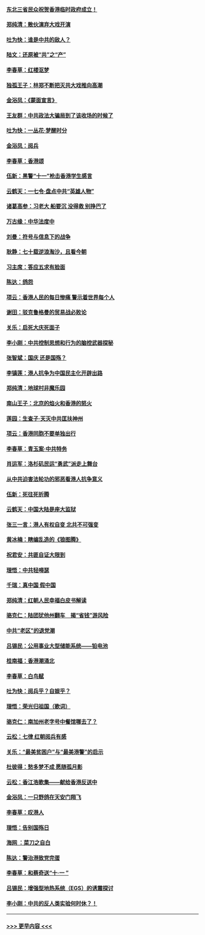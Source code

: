 #### [东北三省民众祝贺香港临时政府成立！](../pages/nsc993/n11571215.md?t=10062033) 
#### [郑纯清：散伙演弃大戏开演](../pages/nsc993/n11570826.md?t=10062033) 
#### [吐为快：谁是中共的敌人？](../pages/nsc993/n11570817.md?t=10062033) 
#### [陆文：还原被“共”之“产”](../pages/nsc993/n11570798.md?t=10062033) 
#### [李春草：红楼沤梦](../pages/nsc993/n11569673.md?t=10062033) 
#### [独孤王子：林郑不断把灭共大戏推向高潮](../pages/nsc993/n11569381.md?t=10062033) 
#### [金浴凤：《蒙面宣言》](../pages/nsc993/n11569368.md?t=10062033) 
#### [王友群：中共政法大骗局到了该收场的时候了](../pages/nsc993/n11568940.md?t=10062033) 
#### [吐为快：一丛花‧梦醒时分](../pages/nsc993/n11567491.md?t=10062033) 
#### [金浴凤：阅兵](../pages/nsc993/n11567454.md?t=10062033) 
#### [李春草：香港颂](../pages/nsc993/n11567444.md?t=10062033) 
#### [伍新：黑警“十一”枪击香港学生感言](../pages/nsc993/n11567426.md?t=10062033) 
#### [云鹤天：一七令‧盘点中共“英雄人物”](../pages/nsc993/n11567091.md?t=10062033) 
#### [诸葛高参：习老大 船要沉 没得救 别挣巴了](../pages/nsc993/n11566976.md?t=10062033) 
#### [万古缘：中华法度中](../pages/nsc993/n11566726.md?t=10062033) 
#### [刘曼：符号与信息下的战争](../pages/nsc993/n11564655.md?t=10062033) 
#### [耿静：七十载逆浪淘沙，且看今朝](../pages/nsc993/n11564520.md?t=10062033) 
#### [习主席：答应五求有脸面](../pages/nsc993/n11563953.md?t=10062033) 
#### [陈达：鸽怨](../pages/nsc993/n11561879.md?t=10062033) 
#### [项云：香港人民的每日惨痛  警示着世界每个人](../pages/nsc993/n11559273.md?t=10062033) 
#### [谢田：驳克鲁格曼的贸易战必败论](../pages/nsc993/n11555840.md?t=10062033) 
#### [关乐：启死大庆死面子](../pages/nsc993/n11556823.md?t=10062033) 
#### [李小刚：中共控制思想和行为的脑控武器探秘](../pages/nsc993/n11556776.md?t=10062033) 
#### [张智斌：国庆  还是国殇？](../pages/nsc993/n11556617.md?t=10062033) 
#### [李镇莲：港人抗争为中国民主化开辟出路](../pages/nsc993/n11556570.md?t=10062033) 
#### [郑纯清：地球村非魔乐园](../pages/nsc993/n11555415.md?t=10062033) 
#### [南山王子：北京的焰火和香港的怒火](../pages/nsc993/n11555318.md?t=10062033) 
#### [莲园：生查子·天灭中共匡扶神州](../pages/nsc993/n11555302.md?t=10062033) 
#### [项云：香港同胞不要单独出行](../pages/nsc993/n11555276.md?t=10062033) 
#### [李春草：青玉案‧中共特务](../pages/nsc993/n11552356.md?t=10062033) 
#### [肖运军：洛杉矶民运“勇武”派走上舞台](../pages/nsc993/n11551595.md?t=10062033) 
#### [从中共迫害法轮功的邪恶看港人抗争意义](../pages/nsc993/n11540858.md?t=10062033) 
#### [伍新：死往死折腾](../pages/nsc993/n11550174.md?t=10062033) 
#### [云鹤天：中国大陆是座大监狱](../pages/nsc993/n11550155.md?t=10062033) 
#### [张三一言：港人有权自变 北共不可强变](../pages/nsc993/n11550132.md?t=10062033) 
#### [黄冰楠：瞎编乱造的《狼图腾》](../pages/nsc993/n11550082.md?t=10062033) 
#### [祝君安：共匪自证大限到](../pages/nsc993/n11550041.md?t=10062033) 
#### [理悟：中共轻嘚瑟](../pages/nsc993/n11547978.md?t=10062033) 
#### [千瑞：真中国 假中国](../pages/nsc993/n11547865.md?t=10062033) 
#### [郑纯清：红朝人民幸福白皮书解读](../pages/nsc993/n11547499.md?t=10062033) 
#### [骆克仁：陆团犹他州翻车　揭“省钱”游风险](../pages/nsc993/n11546977.md?t=10062033) 
#### [中共“老区”的退党潮](../pages/nsc993/n11545995.md?t=10062033) 
#### [吕锡民：公用事业大型储能系统——铅电池](../pages/nsc993/n11545701.md?t=10062033) 
#### [桂南福：香港潮涌北](../pages/nsc993/n11545682.md?t=10062033) 
#### [李春草：白鸟赋](../pages/nsc993/n11545663.md?t=10062033) 
#### [吐为快：阅兵乎？自娱乎？](../pages/nsc993/n11545625.md?t=10062033) 
#### [理悟：荣光归祖国（歌词）](../pages/nsc993/n11545616.md?t=10062033) 
#### [骆克仁：南加州老字号中餐馆哪去了？](../pages/nsc993/n11545120.md?t=10062033) 
#### [云松：七律 红朝阅兵有感](../pages/nsc993/n11542394.md?t=10062033) 
#### [关乐：“最美贫困户”与“最美港警”的启示](../pages/nsc993/n11542252.md?t=10062033) 
#### [杜彼得：愁多梦不成 愿随孤月影](../pages/nsc993/n11540296.md?t=10062033) 
#### [云松：香江浩歌集——献给香港反送中](../pages/nsc993/n11540149.md?t=10062033) 
#### [金浴凤：一只野鸽在天安门翔飞](../pages/nsc993/n11540280.md?t=10062033) 
#### [李春草：叹港人](../pages/nsc993/n11540119.md?t=10062033) 
#### [理悟：告别国殇日](../pages/nsc993/n11539610.md?t=10062033) 
#### [海网 ：菜刀之自白](../pages/nsc993/n11539597.md?t=10062033) 
#### [陈达：警治港致党完蛋](../pages/nsc993/n11538127.md?t=10062033) 
#### [李春草：和蔡奇送“十·一 ”](../pages/nsc993/n11537810.md?t=10062033) 
#### [吕锡民：增强型地热系统（EGS）的诱震探讨](../pages/nsc993/n11537765.md?t=10062033) 
#### [李小刚：中共的反人类实验何时休？！](../pages/nsc993/n11537669.md?t=10062033) 

----
#### [ >>> 更早内容 <<< ](../indexes/nsc993-earlier.md)
